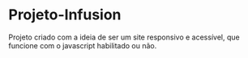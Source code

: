 # Projeto-Infusion
Projeto criado com a ideia de  ser um site responsivo e acessível, que funcione com o javascript habilitado ou não.
